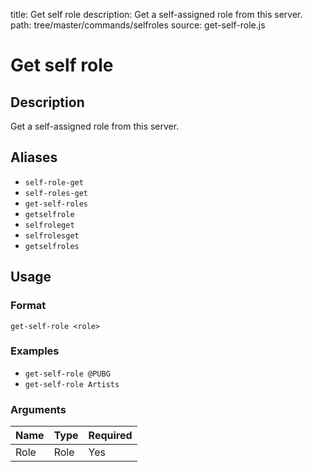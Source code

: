 title: Get self role
description: Get a self-assigned role from this server.
path: tree/master/commands/selfroles
source: get-self-role.js

# Get self role

## Description

Get a self-assigned role from this server.

## Aliases

* `self-role-get`
* `self-roles-get`
* `get-self-roles`
* `getselfrole`
* `selfroleget`
* `selfrolesget`
* `getselfroles`

## Usage

### Format

`get-self-role <role>`

### Examples

* `get-self-role @PUBG`
* `get-self-role Artists`

### Arguments

| Name | Type | Required |
|------|------|----------|
| Role | Role | Yes      |
